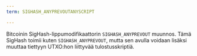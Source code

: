 ```yaml
---
term: SIGHASH_ANYPREVOUTANYSCRIPT

---
```

Bitcoinin SigHash-lippumodifikaattorin `SIGHASH_ANYPREVOUT` muunnos. Tämä SigHash toimii kuten `SIGHASH_ANYPREVOUT`, mutta sen avulla voidaan lisäksi muuttaa tiettyyn UTXO:hon liittyvää tulostusskriptiä.
